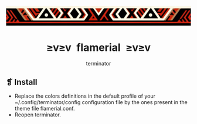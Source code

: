 <p align="center">
	<img src="../../imgs/ornament.webp" alt="" />
</p>
<h1 align="center">≥v≥v&ensp;flamerial&ensp;≥v≥v</h1>
<p align="center">terminator</p>

## ❡ Install

- Replace the colors definitions in the default profile of your ~/.config/terminator/config configuration file by the ones present in the theme file flamerial.conf.
- Reopen terminator.
